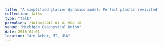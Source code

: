 ```yaml
---
title: "A simplified glacier dynamics model: Perfect plastic revisited"
collection: talks
type: "Talk"
permalink: /talks/2015-04-01-MGU-15
venue: "Michigan Geophysical Union"
date: 2015-04-01
location: "Ann Arbor, MI, USA"
---
```

